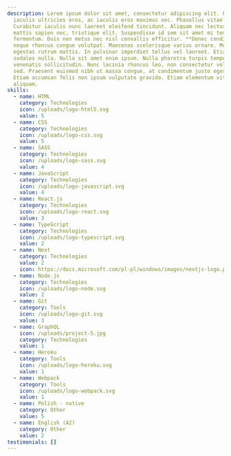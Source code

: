 ```yaml
---
description: Lorem ipsum dolor sit amet, consectetur adipiscing elit. Fusce
  iaculis ultricies eros, ac iaculis eros maximus nec. Phasellus vitae mi felis.
  Curabitur iaculis nunc laoreet eleifend tincidunt. Aliquam nec lectus varius,
  mattis sapien nec, tristique elit. Suspendisse id sem sit amet mi tempus
  fermentum. Duis non metus nec nisl convallis efficitur. **Donec condimentum**
  neque rhoncus congue volutpat. Maecenas scelerisque varius ornare. Morbi
  egestas rutrum mattis. In pulvinar imperdiet tellus vel laoreet. Etiam ac
  sodales nulla. Nulla sit amet enim ipsum. Nulla pharetra turpis tempus
  venenatis sollicitudin. Nunc lacinia rhoncus leo, non consectetur velit tempus
  sed. Praesent euismod nibh ut massa congue, at condimentum justo egestas.
  Etiam accumsan felis non ipsum vulputate gravida. Etiam elementum vitae nisl a
  aliquam.
skills:
  - name: HTML
    category: Technologies
    icon: /uploads/logo-html5.svg
    value: 5
  - name: CSS
    category: Technologies
    icon: /uploads/logo-css.svg
    value: 5
  - name: SASS
    category: Technologies
    icon: /uploads/logo-sass.svg
    value: 4
  - name: JavaScript
    category: Technologies
    icon: /uploads/logo-javascript.svg
    value: 4
  - name: React.js
    category: Technologies
    icon: /uploads/logo-react.svg
    value: 3
  - name: TypeScript
    category: Technologies
    icon: /uploads/logo-typescript.svg
    value: 2
  - name: Next
    category: Technologies
    value: 2
    icon: https://docs.microsoft.com/pl-pl/windows/images/nextjs-logo.png
  - name: Node.js
    category: Technologies
    icon: /uploads/logo-node.svg
    value: 2
  - name: Git
    category: Tools
    icon: /uploads/logo-git.svg
    value: 3
  - name: GraphQL
    icon: /uploads/project-5.jpg
    category: Technologies
    value: 1
  - name: Heroku
    category: Tools
    icon: /uploads/logo-heroku.svg
    value: 1
  - name: Webpack
    category: Tools
    icon: /uploads/logo-webpack.svg
    value: 1
  - name: Polish - native
    category: Other
    value: 5
  - name: English (A2)
    category: Other
    value: 2
testimonials: []
---
```

